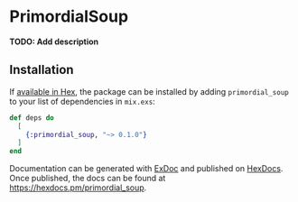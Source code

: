 # PrimordialSoup

**TODO: Add description**

## Installation

If [available in Hex](https://hex.pm/docs/publish), the package can be installed
by adding `primordial_soup` to your list of dependencies in `mix.exs`:

```elixir
def deps do
  [
    {:primordial_soup, "~> 0.1.0"}
  ]
end
```

Documentation can be generated with [ExDoc](https://github.com/elixir-lang/ex_doc)
and published on [HexDocs](https://hexdocs.pm). Once published, the docs can
be found at <https://hexdocs.pm/primordial_soup>.

